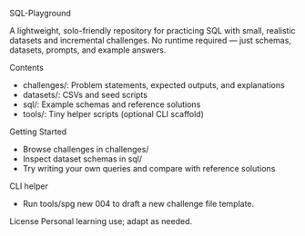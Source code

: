 SQL-Playground

A lightweight, solo-friendly repository for practicing SQL with small, realistic datasets and incremental challenges. No runtime required — just schemas, datasets, prompts, and example answers.

Contents
- challenges/: Problem statements, expected outputs, and explanations
- datasets/: CSVs and seed scripts
- sql/: Example schemas and reference solutions
- tools/: Tiny helper scripts (optional CLI scaffold)

Getting Started
- Browse challenges in challenges/
- Inspect dataset schemas in sql/
- Try writing your own queries and compare with reference solutions

CLI helper
- Run tools/spg new 004 to draft a new challenge file template.

License
Personal learning use; adapt as needed.
